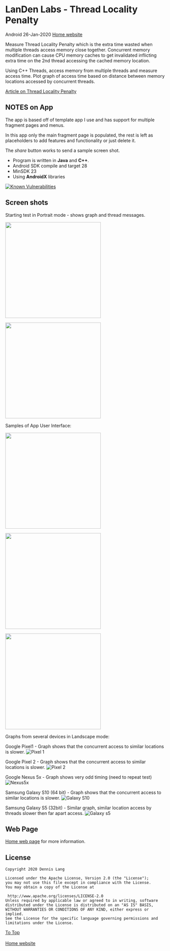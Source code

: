 # LanDen Labs - Thread Locality Penalty 
Android 26-Jan-2020
[Home website](http://landenlabs.com/android/index.html)  
  
Measure Thread Locality Penalty which is the extra time wasted when multiple threads access memory close together.  Concurrent memory modification can cause CPU memory caches to get invalidated inflicting extra time on the 2nd thread accessing the cached memory location.

Using C++ Threads, access memory from multiple threads and measure access time. Plot graph of access time based on distance between memory locations accessed by concurrent threads.

[Article on Thread Locality Penalty](http://landenlabs.com/code/locality.html)

## NOTES on App

The app is based off of template app I use and has support for multiple fragment pages and menus.

In this app only the main fragment page is populated, the rest is left as placeholders to add features and functionality or just delete it. 

The *share* button works to send a sample screen shot. 

* Program is written in **Java** and **C++**.
* Android SDK compile and target 28
* MinSDK 23
* Using **AndroidX** libraries

  
[![Known Vulnerabilities](https://snyk.io/test/github/landenlabs/all-ThreadPenalty/badge.svg)](https://snyk.io/test/github/landenlabs/all-ThreadPenalty)


## Screen shots

Starting test in Portrait mode - shows graph and thread messages.
<p>
<img src="https://raw.githubusercontent.com/landenlabs/all-ThreadPenalty/master/screenshots/test-portrait-running-2.jpg" width="300">

<p>
<img src="https://raw.githubusercontent.com/landenlabs/all-ThreadPenalty/master/screenshots/test-portrait-running-3.jpg" width="300">
<p>
 
Samples of App User Interface:
<p>
<img src="https://raw.githubusercontent.com/landenlabs/all-ThreadPenalty/master/screenshots/about-page.jpg" width="300">    
<p>
<img src="https://raw.githubusercontent.com/landenlabs/all-ThreadPenalty/master/screenshots/side-nav.jpg" width="300"> 
<p>
<img src="https://raw.githubusercontent.com/landenlabs/all-ThreadPenalty/master/screenshots/side-menu.jpg" width="300"> 
  
<p>  
Graphs from several devices in Landscape mode:

Google Pixel1 - Graph shows that the concurrent access to similar locations is slower.
![Pixel 1](https://raw.githubusercontent.com/landenlabs/all-ThreadPenalty/master/screenshots/pixel1-landscape-done.jpg)

Google Pixel 2 - Graph shows that the concurrent access to similar locations is slower.
![Pixel 2](https://raw.githubusercontent.com/landenlabs/all-ThreadPenalty/master/screenshots/pixel2-landscape-done.jpg)

Google Nexus 5x - Graph shows very odd timing (need to repeat test)
![Nexus5x](https://raw.githubusercontent.com/landenlabs/all-ThreadPenalty/master/screenshots/nexus5x-landscape-done.jpg)


Samsung Galaxy S10 (64 bit) - Graph shows that the concurrent access to similar locations is slower.
![Galaxy S10](https://raw.githubusercontent.com/landenlabs/all-ThreadPenalty/master/screenshots/galaxy-s10-landscape-done.jpg)

Samsung Galaxy S5 (32bit) - Similar graph, similar location access by threads slower then far apart access. 
![Galaxy s5](https://raw.githubusercontent.com/landenlabs/all-ThreadPenalty/master/screenshots/galaxy-s5-landscape-done.jpg)


## Web Page  
  
[Home web page](http://landenlabs.com/android/index.html) for more information.  
  
## License  
  
```  
Copyright 2020 Dennis Lang  
  
Licensed under the Apache License, Version 2.0 (the "License");  
you may not use this file except in compliance with the License.  
You may obtain a copy of the License at  
  
 http://www.apache.org/licenses/LICENSE-2.0  
Unless required by applicable law or agreed to in writing, software  
distributed under the License is distributed on an "AS IS" BASIS,  
WITHOUT WARRANTIES OR CONDITIONS OF ANY KIND, either express or implied.  
See the License for the specific language governing permissions and  
limitations under the License.  
```   
  
[To Top](#table)  
<br>[Home website](http://landenlabs.com/android/index.html)

